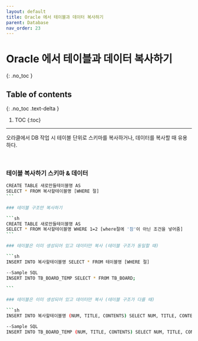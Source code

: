 ```yaml
---
layout: default
title: Oracle 에서 테이블과 데이터 복사하기
parent: Database
nav_order: 23
---
```


# Oracle 에서 테이블과 데이터 복사하기 

{: .no_toc }

## Table of contents
{: .no_toc .text-delta }

1. TOC
{:toc}

----

오라클에서 DB 작업 시 테이블 단위로 스키마를 복사하거나, 데이터를 복사할 때 유용하다.
 

 
### 테이블 복사하기 스키마 & 데이터

```sh
CREATE TABLE 새로만들테이블명 AS
SELECT * FROM 복사할테이블명 [WHERE 절]
``` 
 
### 테이블 구조만 복사하기

```sh
CREATE TABLE 새로만들테이블명 AS
SELECT * FROM 복사할테이블명 WHERE 1=2 [where절에 '참'이 아닌 조건을 넣어줌]
``` 
 
### 테이블은 이미 생성되어 있고 데이터만 복사 (테이블 구조가 동일할 때)

```sh
INSERT INTO 복사할테이블명 SELECT * FROM 테이블명 [WHERE 절]

--Sample SQL
INSERT INTO TB_BOARD_TEMP SELECT * FROM TB_BOARD;

``` 
 
### 테이블은 이미 생성되어 있고 데이터만 복사 (테이블 구조가 다를 때)

```sh
INSERT INTO 복사할테이블명 (NUM, TITLE, CONTENTS) SELECT NUM, TITLE, CONTENTS FROM 테이블명

--Sample SQL
INSERT INTO TB_BOARD_TEMP (NUM, TITLE, CONTENTS) SELECT NUM, TITLE, CONTENTS FROM TB_BOARD;
```